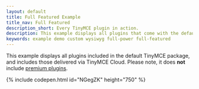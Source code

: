 ```yaml
---
layout: default
title: Full Featured Example
title_nav: Full Featured
description_short: Every TinyMCE plugin in action.
description: This example displays all plugins that come with the default TinyMCE package.
keywords: example demo custom wysiwyg full-power full-featured
---
```


This example displays all plugins included in the default TinyMCE package, and includes those delivered via TinyMCE Cloud. Please note, it does **not** include [premium plugins](/pricing/#demo-enterprise).

{% include codepen.html id="NGegZK" height="750" %}
